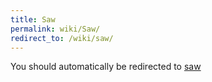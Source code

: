 ```yaml
---
title: Saw
permalink: wiki/Saw/
redirect_to: /wiki/saw/
---
```


You should automatically be redirected to [saw](/wiki/saw/)
